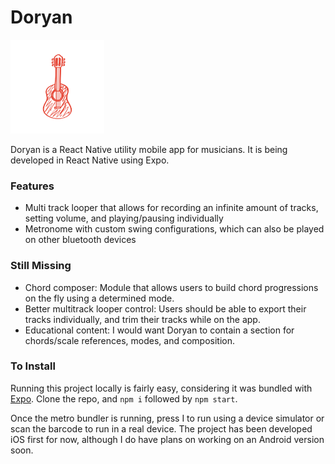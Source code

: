 # Doryan
<img src="https://github.com/DLesage25/doryan/blob/master/assets/images/logo2.png" width="150" alt="accessibility text">

Doryan is a React Native utility mobile app for musicians. It is being developed in React Native using Expo.

### Features
- Multi track looper that allows for recording an infinite amount of tracks, setting volume, and playing/pausing individually 
- Metronome with custom swing configurations, which can also be played on other bluetooth devices

### Still Missing
- Chord composer: Module that allows users to build chord progressions on the fly using a determined mode.
- Better multitrack looper control: Users should be able to export their tracks individually, and trim their tracks while on the app. 
- Educational content: I would want Doryan to contain a section for chords/scale references, modes, and composition. 

### To Install

Running this project locally is fairly easy, considering it was bundled with [Expo](https://expo.io/).
Clone the repo, and `npm i` followed by `npm start`.

Once the metro bundler is running, press I to run using a device simulator or scan the barcode to run in a real device. The project has been developed iOS first for now, although I do have plans on working on an Android version soon.

